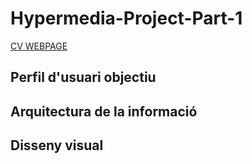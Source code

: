 # Hypermedia-Project-Part-1

[CV WEBPAGE](curriculum.html)

## Perfil d'usuari objectiu


## Arquitectura de la informació


## Disseny visual
